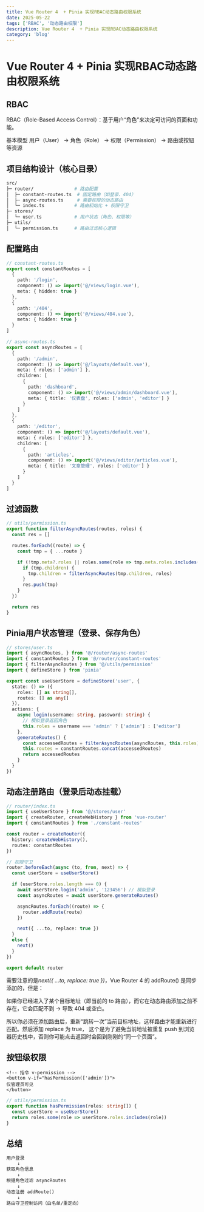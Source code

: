 ```yaml
---
title: Vue Router 4  + Pinia 实现RBAC动态路由权限系统
date: 2025-05-22
tags: ['RBAC', '动态路由权限']
description: Vue Router 4  + Pinia 实现RBAC动态路由权限系统
category: 'blog'
---
```


# Vue Router 4  + Pinia 实现RBAC动态路由权限系统

## RBAC

RBAC（Role-Based Access Control）：基于用户“角色”来决定可访问的页面和功能。

基本模型
用户（User） → 角色（Role） → 权限（Permission） → 路由或按钮等资源

## 项目结构设计（核心目录）

```bash
src/
├─ router/               # 路由配置
│  ├─ constant-routes.ts  # 固定路由（如登录、404）
│  ├─ async-routes.ts     # 需要权限的动态路由
│  └─ index.ts           # 路由初始化 + 权限守卫
├─ stores/
│  └─ user.ts            # 用户状态（角色、权限等）
├─ utils/
│  └─ permission.ts      # 路由过滤核心逻辑

```

## 配置路由

```ts
// constant-routes.ts
export const constantRoutes = [
  {
    path: '/login',
    component: () => import('@/views/login.vue'),
    meta: { hidden: true }
  },
  {
    path: '/404',
    component: () => import('@/views/404.vue'),
    meta: { hidden: true }
  }
]
```

```ts
// async-routes.ts
export const asyncRoutes = [
  {
    path: '/admin',
    component: () => import('@/layouts/default.vue'),
    meta: { roles: ['admin'] },
    children: [
      {
        path: 'dashboard',
        component: () => import('@/views/admin/dashboard.vue'),
        meta: { title: '仪表盘', roles: ['admin', 'editor'] }
      }
    ]
  },
  {
    path: '/editor',
    component: () => import('@/layouts/default.vue'),
    meta: { roles: ['editor'] },
    children: [
      {
        path: 'articles',
        component: () => import('@/views/editor/articles.vue'),
        meta: { title: '文章管理', roles: ['editor'] }
      }
    ]
  }
]
```

## 过滤函数
```ts
// utils/permission.ts
export function filterAsyncRoutes(routes, roles) {
  const res = []

  routes.forEach((route) => {
    const tmp = { ...route }

    if (!tmp.meta?.roles || roles.some(role => tmp.meta.roles.includes(role))) {
      if (tmp.children) {
        tmp.children = filterAsyncRoutes(tmp.children, roles)
      }
      res.push(tmp)
    }
  })

  return res
}
```

## Pinia用户状态管理（登录、保存角色）
```ts
// stores/user.ts
import { asyncRoutes, } from '@/router/async-routes'
import { constantRoutes } from '@/router/constant-routes'
import { filterAsyncRoutes } from '@/utils/permission'
import { defineStore } from 'pinia'

export const useUserStore = defineStore('user', {
  state: () => ({
    roles: [] as string[],
    routes: [] as any[]
  }),
  actions: {
    async login(username: string, password: string) {
      // 模拟登录返回角色
      this.roles = username === 'admin' ? ['admin'] : ['editor']
    },
    generateRoutes() {
      const accessedRoutes = filterAsyncRoutes(asyncRoutes, this.roles)
      this.routes = constantRoutes.concat(accessedRoutes)
      return accessedRoutes
    }
  }
})
```
## 动态注册路由（登录后动态挂载）
```ts
// router/index.ts
import { useUserStore } from '@/stores/user'
import { createRouter, createWebHistory } from 'vue-router'
import { constantRoutes } from './constant-routes'

const router = createRouter({
  history: createWebHistory(),
  routes: constantRoutes
})

// 权限守卫
router.beforeEach(async (to, from, next) => {
  const userStore = useUserStore()

  if (userStore.roles.length === 0) {
    await userStore.login('admin', '123456') // 模拟登录
    const asyncRoutes = await userStore.generateRoutes()

    asyncRoutes.forEach((route) => {
      router.addRoute(route)
    })

    next({ ...to, replace: true })
  }
  else {
    next()
  }
})

export default router
```

需要注意的是*next({ ...to, replace: true })*，Vue Router 4 的 addRoute() 是同步添加的，但是：

如果你已经进入了某个目标地址（即当前的 to 路由），而它在动态路由添加之前不存在，它会匹配不到 → 导致 404 或空白。

所以你必须在添加路由后，重新“跳转一次”当前目标地址，这样路由才能重新进行匹配。然后添加 replace 为 true， 这个是为了避免当前地址被重复 push 到浏览器历史栈中，否则你可能点击返回时会回到刚刚的“同一个页面”。

## 按钮级权限
```vue
<!-- 指令 v-permission -->
<button v-if="hasPermission(['admin'])">
仅管理员可见
</button>
```

```ts
// utils/permission.ts
export function hasPermission(roles: string[]) {
  const userStore = useUserStore()
  return roles.some(role => userStore.roles.includes(role))
}
```

## 总结
```md
用户登录
    ↓
获取角色信息
    ↓
根据角色过滤 asyncRoutes
    ↓
动态注册 addRoute()
    ↓
路由守卫控制访问（白名单/重定向）
```
